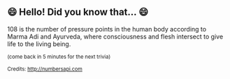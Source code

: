 ## 😄 Hello! Did you know that... 😄
108 is the number of pressure points in the human body according to Marma Adi and Ayurveda, where consciousness and flesh intersect to give life to the living being.

<sup>(come back in 5 minutes for the next trivia)</sup>


<sup>Credits: http://numbersapi.com</sup>

